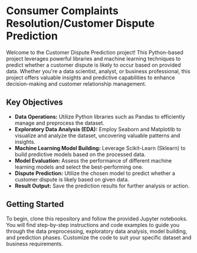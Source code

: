 # Consumer Complaints Resolution/Customer Dispute Prediction

Welcome to the Customer Dispute Prediction project! This Python-based project leverages powerful libraries and machine learning techniques to predict whether a customer dispute is likely to occur based on provided data. Whether you're a data scientist, analyst, or business professional, this project offers valuable insights and predictive capabilities to enhance decision-making and customer relationship management.

## Key Objectives

- **Data Operations:** Utilize Python libraries such as Pandas to efficiently manage and preprocess the dataset.
- **Exploratory Data Analysis (EDA):** Employ Seaborn and Matplotlib to visualize and analyze the dataset, uncovering valuable patterns and insights.
- **Machine Learning Model Building:** Leverage Scikit-Learn (Sklearn) to build predictive models based on the processed data.
- **Model Evaluation:** Assess the performance of different machine learning models and select the best-performing one.
- **Dispute Prediction:** Utilize the chosen model to predict whether a customer dispute is likely based on given data.
- **Result Output:** Save the prediction results for further analysis or action.

## Getting Started

To begin, clone this repository and follow the provided Jupyter notebooks. You will find step-by-step instructions and code examples to guide you through the data preprocessing, exploratory data analysis, model building, and prediction phases. Customize the code to suit your specific dataset and business requirements.
